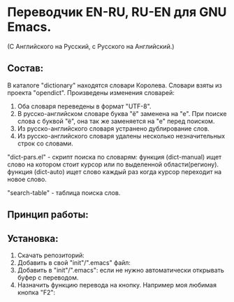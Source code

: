 
# Переводчик EN-RU, RU-EN для GNU Emacs.
(С Английского на Русский, с Русского на Английский.)

## Состав:

В каталоге "dictionary" находятся словари Королева.
Словари взяты из проекта "opendict".
Произведены изменения словарей:
1. Оба словаря переведены в формат "UTF-8".
2. В русско-английском словаре буква "ё" заменена на "е". При поиске слова с буквой "ё", она так же заменяется на "е" перед поиском.
3. Из русско-английского словаря устранено дублирование слов.
4. Из русско-английского словаря удалены несколько незначительных строк со словами.

"dict-pars.el" - скрипт поиска по словарям:
               функция (dict-manual) ищет слово на котором стоит курсор или по выделенной области(региону).
               функция (dict-auto) ищет слово каждый раз когда курсор переходит на новое слово.

"search-table" - таблица поиска слов.

## Принцип работы:

## Установка:

1. Скачать репозиторий:
2. Добавить в свой "init"/".emacs" файл:
3. Добавить в "init"/".emacs":
   если не нужно автоматически открывать буфер с переводом.
4. Назначить функцию перевода на кнопку.
   Например моя любимая кнопка "F2":
